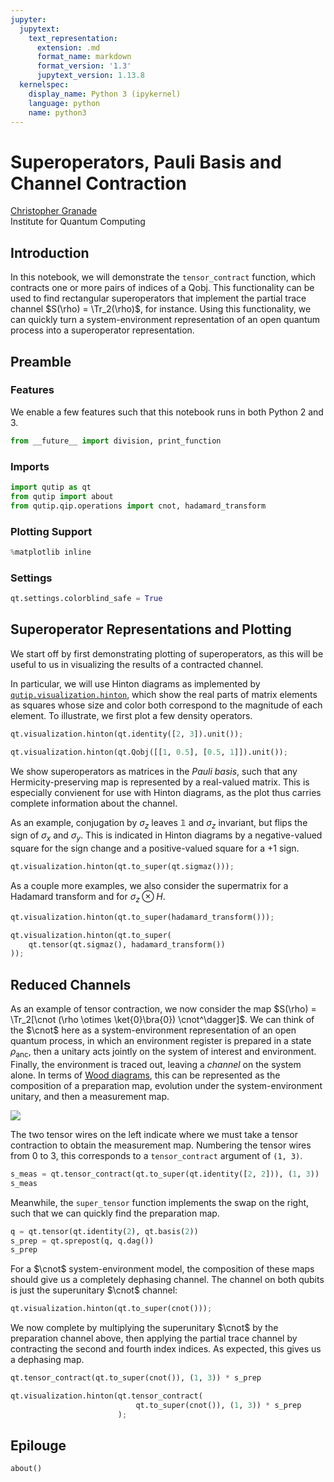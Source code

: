 ```yaml
---
jupyter:
  jupytext:
    text_representation:
      extension: .md
      format_name: markdown
      format_version: '1.3'
      jupytext_version: 1.13.8
  kernelspec:
    display_name: Python 3 (ipykernel)
    language: python
    name: python3
---
```


# Superoperators, Pauli Basis and Channel Contraction


[Christopher Granade](http://www.cgranade.com/) <br>
Institute for Quantum Computing
$\newcommand{\ket}[1]{\left|#1\right\rangle}$
$\newcommand{\bra}[1]{\left\langle#1\right|}$
$\newcommand{\cnot}{{\scriptstyle \rm CNOT}}$
$\newcommand{\Tr}{\operatorname{Tr}}$


## Introduction


In this notebook, we will demonstrate the ``tensor_contract`` function, which contracts one or more pairs of indices of a Qobj. This functionality can be used to find rectangular superoperators that implement the partial trace channel $S(\rho) = \Tr_2(\rho)$, for instance. Using this functionality, we can quickly turn a system-environment representation of an open quantum process into a superoperator representation.


## Preamble


### Features


We enable a few features such that this notebook runs in both Python 2 and 3.

```python
from __future__ import division, print_function
```

### Imports

```python
import qutip as qt
from qutip import about
from qutip.qip.operations import cnot, hadamard_transform
```

### Plotting Support

```python
%matplotlib inline
```

### Settings

```python
qt.settings.colorblind_safe = True
```

## Superoperator Representations and Plotting


We start off by first demonstrating plotting of superoperators, as this will be useful to us in visualizing the results of a contracted channel.


In particular, we will use Hinton diagrams as implemented by [``qutip.visualization.hinton``](http://qutip.org/docs/3.0.1/apidoc/functions.html#qutip.visualization.hinton), which
show the real parts of matrix elements as squares whose size and color both correspond to the magnitude of each element. To illustrate, we first plot a few density operators.

```python
qt.visualization.hinton(qt.identity([2, 3]).unit());
```

```python
qt.visualization.hinton(qt.Qobj([[1, 0.5], [0.5, 1]]).unit());
```

We show superoperators as matrices in the *Pauli basis*, such that any Hermicity-preserving map is represented by a real-valued matrix. This is especially convienent for use with Hinton diagrams, as the plot thus carries complete information about the channel.

As an example, conjugation by $\sigma_z$ leaves $\mathbb{1}$ and $\sigma_z$ invariant, but flips the sign of $\sigma_x$ and $\sigma_y$. This is indicated in Hinton diagrams by a negative-valued square for the sign change and a positive-valued square for a +1 sign.

```python
qt.visualization.hinton(qt.to_super(qt.sigmaz()));
```

As a couple more examples, we also consider the supermatrix for a Hadamard transform and for $\sigma_z \otimes H$.

```python
qt.visualization.hinton(qt.to_super(hadamard_transform()));
```

```python
qt.visualization.hinton(qt.to_super(
    qt.tensor(qt.sigmaz(), hadamard_transform())
));
```

## Reduced Channels


As an example of tensor contraction, we now consider the map $S(\rho) = \Tr_2[\cnot (\rho \otimes \ket{0}\bra{0}) \cnot^\dagger]$.
We can think of the $\cnot$ here as a system-environment representation of an open quantum process, in which an environment register is prepared in a state $\rho_{\text{anc}}$, then a unitary acts jointly on the system of interest and environment. Finally, the environment is traced out, leaving a *channel* on the system alone. In terms of [Wood diagrams](http://arxiv.org/abs/1111.6950), this can be represented as the composition of a preparation map, evolution under the system-environment unitary, and then a measurement map.


![](files/sprep-wood-diagram.png)


The two tensor wires on the left indicate where we must take a tensor contraction to obtain the measurement map. Numbering the tensor wires from 0 to 3, this corresponds to a ``tensor_contract`` argument of ``(1, 3)``.

```python
s_meas = qt.tensor_contract(qt.to_super(qt.identity([2, 2])), (1, 3))
s_meas
```

Meanwhile, the ``super_tensor`` function implements the swap on the right, such that we can quickly find the preparation map.

```python
q = qt.tensor(qt.identity(2), qt.basis(2))
s_prep = qt.sprepost(q, q.dag())
s_prep
```

For a $\cnot$ system-environment model, the composition of these maps should give us a completely dephasing channel. The channel on both qubits is just the superunitary $\cnot$ channel:

```python
qt.visualization.hinton(qt.to_super(cnot()));
```

We now complete by multiplying the superunitary $\cnot$ by the preparation channel above, then applying the partial trace channel by contracting the second and fourth index indices. As expected, this gives us a dephasing map.

```python
qt.tensor_contract(qt.to_super(cnot()), (1, 3)) * s_prep
```

```python
qt.visualization.hinton(qt.tensor_contract(
                            qt.to_super(cnot()), (1, 3)) * s_prep
                        );
```

## Epilouge

```python
about()
```

```python

```
